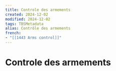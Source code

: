 ```yaml
---
title: Controle des armements
created: 2024-12-02
modified: 2024-12-02
tags: TBSMetadata
alias: Contrôle des armements
french:
- "[[1443 Arms control]]"
---
```

# Controle des armements
